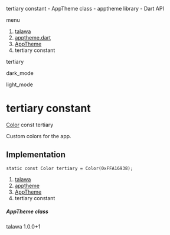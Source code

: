 




tertiary constant - AppTheme class - apptheme library - Dart API







menu

1. [talawa](../../index.html)
2. [apptheme.dart](../../apptheme/apptheme-library.html)
3. [AppTheme](../../apptheme/AppTheme-class.html)
4. tertiary constant

tertiary


dark\_mode

light\_mode




# tertiary constant


[Color](https://api.flutter.dev/flutter/painting/Color-class.html)
const tertiary

Custom colors for the app.


## Implementation

```
static const Color tertiary = Color(0xFFA16938);
```

 


1. [talawa](../../index.html)
2. [apptheme](../../apptheme/apptheme-library.html)
3. [AppTheme](../../apptheme/AppTheme-class.html)
4. tertiary constant

##### AppTheme class





talawa
1.0.0+1






